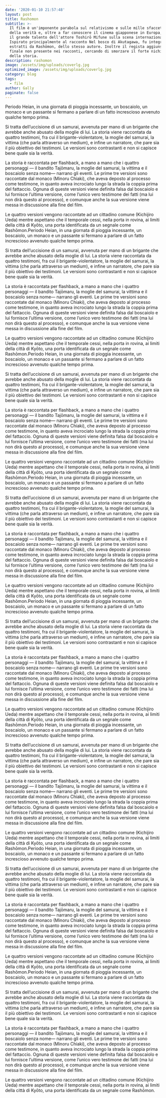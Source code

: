 ```yaml
---
date: '2020-01-10 21:57:48'
layout: post
title: Rashomon
subtitle: >-
  Il film è un'imponente parabola sul relativismo e sulle mille sfaccettature
  della verità e, oltre a far conoscere il cinema giapponese in Europa, impose
  il grande talento dell'attore Toshirō Mifune sulla scena internazionale.
  Ispirato principalmente al racconto Nel bosco di Akutagawa, fu integrato con
  estratti da Rashōmon, dello stesso autore. Inoltre il regista aggiunse un
  finale non presente nei racconti, cercando di smorzare il forte nichilismo
  della storia.
description: rashomon
image: /assets/img/uploads/coverlg.jpg
optimized_image: /assets/img/uploads/coverlg.jpg
category: blog
tags:
  - film
author: Gally
paginate: false
---
```

Periodo Heian, in una giornata di pioggia incessante, un boscaiolo, un monaco e un passante si fermano a parlare di un fatto increscioso avvenuto qualche tempo prima.

Si tratta dell’uccisione di un samurai, avvenuta per mano di un brigante che avrebbe anche abusato della moglie di lui. La storia viene raccontata da quattro testimoni, fra cui il brigante-violentatore, la moglie del samurai, la vittima (che parla attraverso un medium), e infine un narratore, che pare sia il più obiettivo dei testimoni. Le versioni sono contrastanti e non si capisce bene quale sia la verità.

La storia è raccontata per flashback, a mano a mano che i quattro personaggi — il bandito Tajōmaru, la moglie del samurai, la vittima e il boscaiolo senza nome— narrano gli eventi. Le prime tre versioni sono raccontate dal monaco (Minoru Chiaki), che aveva deposto al processo come testimone, in quanto aveva incrociato lungo la strada la coppia prima del fattaccio. Ognuna di queste versioni viene definita falsa dal boscaiolo e lui fornisce l’ultima versione, come l’unico vero testimone dei fatti (ma lui non dirà questo al processo), e comunque anche la sua versione viene messa in discussione alla fine del film.

Le quattro versioni vengono raccontate ad un cittadino comune (Kichijiro Ueda) mentre aspettano che il temporale cessi, nella porta in rovina, ai limiti della città di Kyōto, una porta identificata da un segnale come Rashōmon.Periodo Heian, in una giornata di pioggia incessante, un boscaiolo, un monaco e un passante si fermano a parlare di un fatto increscioso avvenuto qualche tempo prima.

Si tratta dell’uccisione di un samurai, avvenuta per mano di un brigante che avrebbe anche abusato della moglie di lui. La storia viene raccontata da quattro testimoni, fra cui il brigante-violentatore, la moglie del samurai, la vittima (che parla attraverso un medium), e infine un narratore, che pare sia il più obiettivo dei testimoni. Le versioni sono contrastanti e non si capisce bene quale sia la verità.

La storia è raccontata per flashback, a mano a mano che i quattro personaggi — il bandito Tajōmaru, la moglie del samurai, la vittima e il boscaiolo senza nome— narrano gli eventi. Le prime tre versioni sono raccontate dal monaco (Minoru Chiaki), che aveva deposto al processo come testimone, in quanto aveva incrociato lungo la strada la coppia prima del fattaccio. Ognuna di queste versioni viene definita falsa dal boscaiolo e lui fornisce l’ultima versione, come l’unico vero testimone dei fatti (ma lui non dirà questo al processo), e comunque anche la sua versione viene messa in discussione alla fine del film.

Le quattro versioni vengono raccontate ad un cittadino comune (Kichijiro Ueda) mentre aspettano che il temporale cessi, nella porta in rovina, ai limiti della città di Kyōto, una porta identificata da un segnale come Rashōmon.Periodo Heian, in una giornata di pioggia incessante, un boscaiolo, un monaco e un passante si fermano a parlare di un fatto increscioso avvenuto qualche tempo prima.

Si tratta dell’uccisione di un samurai, avvenuta per mano di un brigante che avrebbe anche abusato della moglie di lui. La storia viene raccontata da quattro testimoni, fra cui il brigante-violentatore, la moglie del samurai, la vittima (che parla attraverso un medium), e infine un narratore, che pare sia il più obiettivo dei testimoni. Le versioni sono contrastanti e non si capisce bene quale sia la verità.

La storia è raccontata per flashback, a mano a mano che i quattro personaggi — il bandito Tajōmaru, la moglie del samurai, la vittima e il boscaiolo senza nome— narrano gli eventi. Le prime tre versioni sono raccontate dal monaco (Minoru Chiaki), che aveva deposto al processo come testimone, in quanto aveva incrociato lungo la strada la coppia prima del fattaccio. Ognuna di queste versioni viene definita falsa dal boscaiolo e lui fornisce l’ultima versione, come l’unico vero testimone dei fatti (ma lui non dirà questo al processo), e comunque anche la sua versione viene messa in discussione alla fine del film.

Le quattro versioni vengono raccontate ad un cittadino comune (Kichijiro Ueda) mentre aspettano che il temporale cessi, nella porta in rovina, ai limiti della città di Kyōto, una porta identificata da un segnale come Rashōmon.Periodo Heian, in una giornata di pioggia incessante, un boscaiolo, un monaco e un passante si fermano a parlare di un fatto increscioso avvenuto qualche tempo prima.

Si tratta dell’uccisione di un samurai, avvenuta per mano di un brigante che avrebbe anche abusato della moglie di lui. La storia viene raccontata da quattro testimoni, fra cui il brigante-violentatore, la moglie del samurai, la vittima (che parla attraverso un medium), e infine un narratore, che pare sia il più obiettivo dei testimoni. Le versioni sono contrastanti e non si capisce bene quale sia la verità.

La storia è raccontata per flashback, a mano a mano che i quattro personaggi — il bandito Tajōmaru, la moglie del samurai, la vittima e il boscaiolo senza nome— narrano gli eventi. Le prime tre versioni sono raccontate dal monaco (Minoru Chiaki), che aveva deposto al processo come testimone, in quanto aveva incrociato lungo la strada la coppia prima del fattaccio. Ognuna di queste versioni viene definita falsa dal boscaiolo e lui fornisce l’ultima versione, come l’unico vero testimone dei fatti (ma lui non dirà questo al processo), e comunque anche la sua versione viene messa in discussione alla fine del film.

Le quattro versioni vengono raccontate ad un cittadino comune (Kichijiro Ueda) mentre aspettano che il temporale cessi, nella porta in rovina, ai limiti della città di Kyōto, una porta identificata da un segnale come Rashōmon.Periodo Heian, in una giornata di pioggia incessante, un boscaiolo, un monaco e un passante si fermano a parlare di un fatto increscioso avvenuto qualche tempo prima.

Si tratta dell’uccisione di un samurai, avvenuta per mano di un brigante che avrebbe anche abusato della moglie di lui. La storia viene raccontata da quattro testimoni, fra cui il brigante-violentatore, la moglie del samurai, la vittima (che parla attraverso un medium), e infine un narratore, che pare sia il più obiettivo dei testimoni. Le versioni sono contrastanti e non si capisce bene quale sia la verità.

La storia è raccontata per flashback, a mano a mano che i quattro personaggi — il bandito Tajōmaru, la moglie del samurai, la vittima e il boscaiolo senza nome— narrano gli eventi. Le prime tre versioni sono raccontate dal monaco (Minoru Chiaki), che aveva deposto al processo come testimone, in quanto aveva incrociato lungo la strada la coppia prima del fattaccio. Ognuna di queste versioni viene definita falsa dal boscaiolo e lui fornisce l’ultima versione, come l’unico vero testimone dei fatti (ma lui non dirà questo al processo), e comunque anche la sua versione viene messa in discussione alla fine del film.

Le quattro versioni vengono raccontate ad un cittadino comune (Kichijiro Ueda) mentre aspettano che il temporale cessi, nella porta in rovina, ai limiti della città di Kyōto, una porta identificata da un segnale come Rashōmon.Periodo Heian, in una giornata di pioggia incessante, un boscaiolo, un monaco e un passante si fermano a parlare di un fatto increscioso avvenuto qualche tempo prima.

Si tratta dell’uccisione di un samurai, avvenuta per mano di un brigante che avrebbe anche abusato della moglie di lui. La storia viene raccontata da quattro testimoni, fra cui il brigante-violentatore, la moglie del samurai, la vittima (che parla attraverso un medium), e infine un narratore, che pare sia il più obiettivo dei testimoni. Le versioni sono contrastanti e non si capisce bene quale sia la verità.

La storia è raccontata per flashback, a mano a mano che i quattro personaggi — il bandito Tajōmaru, la moglie del samurai, la vittima e il boscaiolo senza nome— narrano gli eventi. Le prime tre versioni sono raccontate dal monaco (Minoru Chiaki), che aveva deposto al processo come testimone, in quanto aveva incrociato lungo la strada la coppia prima del fattaccio. Ognuna di queste versioni viene definita falsa dal boscaiolo e lui fornisce l’ultima versione, come l’unico vero testimone dei fatti (ma lui non dirà questo al processo), e comunque anche la sua versione viene messa in discussione alla fine del film.

Le quattro versioni vengono raccontate ad un cittadino comune (Kichijiro Ueda) mentre aspettano che il temporale cessi, nella porta in rovina, ai limiti della città di Kyōto, una porta identificata da un segnale come Rashōmon.Periodo Heian, in una giornata di pioggia incessante, un boscaiolo, un monaco e un passante si fermano a parlare di un fatto increscioso avvenuto qualche tempo prima.

Si tratta dell’uccisione di un samurai, avvenuta per mano di un brigante che avrebbe anche abusato della moglie di lui. La storia viene raccontata da quattro testimoni, fra cui il brigante-violentatore, la moglie del samurai, la vittima (che parla attraverso un medium), e infine un narratore, che pare sia il più obiettivo dei testimoni. Le versioni sono contrastanti e non si capisce bene quale sia la verità.

La storia è raccontata per flashback, a mano a mano che i quattro personaggi — il bandito Tajōmaru, la moglie del samurai, la vittima e il boscaiolo senza nome— narrano gli eventi. Le prime tre versioni sono raccontate dal monaco (Minoru Chiaki), che aveva deposto al processo come testimone, in quanto aveva incrociato lungo la strada la coppia prima del fattaccio. Ognuna di queste versioni viene definita falsa dal boscaiolo e lui fornisce l’ultima versione, come l’unico vero testimone dei fatti (ma lui non dirà questo al processo), e comunque anche la sua versione viene messa in discussione alla fine del film.

Le quattro versioni vengono raccontate ad un cittadino comune (Kichijiro Ueda) mentre aspettano che il temporale cessi, nella porta in rovina, ai limiti della città di Kyōto, una porta identificata da un segnale come Rashōmon.Periodo Heian, in una giornata di pioggia incessante, un boscaiolo, un monaco e un passante si fermano a parlare di un fatto increscioso avvenuto qualche tempo prima.

Si tratta dell’uccisione di un samurai, avvenuta per mano di un brigante che avrebbe anche abusato della moglie di lui. La storia viene raccontata da quattro testimoni, fra cui il brigante-violentatore, la moglie del samurai, la vittima (che parla attraverso un medium), e infine un narratore, che pare sia il più obiettivo dei testimoni. Le versioni sono contrastanti e non si capisce bene quale sia la verità.

La storia è raccontata per flashback, a mano a mano che i quattro personaggi — il bandito Tajōmaru, la moglie del samurai, la vittima e il boscaiolo senza nome— narrano gli eventi. Le prime tre versioni sono raccontate dal monaco (Minoru Chiaki), che aveva deposto al processo come testimone, in quanto aveva incrociato lungo la strada la coppia prima del fattaccio. Ognuna di queste versioni viene definita falsa dal boscaiolo e lui fornisce l’ultima versione, come l’unico vero testimone dei fatti (ma lui non dirà questo al processo), e comunque anche la sua versione viene messa in discussione alla fine del film.

Le quattro versioni vengono raccontate ad un cittadino comune (Kichijiro Ueda) mentre aspettano che il temporale cessi, nella porta in rovina, ai limiti della città di Kyōto, una porta identificata da un segnale come Rashōmon.
